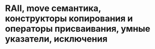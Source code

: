 # RAII, move семантика, конструкторы копирования и операторы присваивания, умные указатели, исключения

